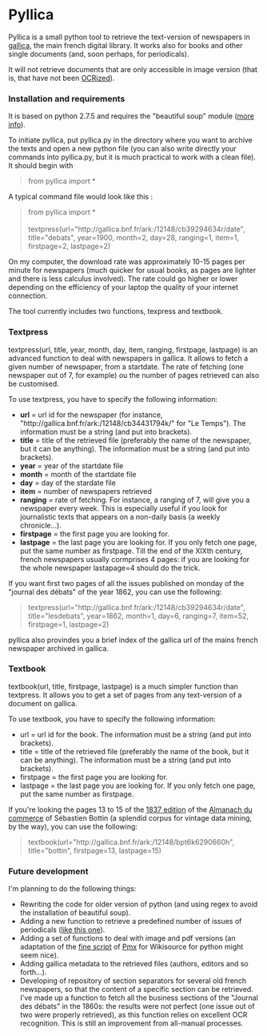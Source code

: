 Pyllica
=======

Pyllica is a small python tool to retrieve the text-version of newspapers in <a href="http://gallica.bnf.fr/">gallica</a>, the main french digital library. It works also for books and other single documents (and, soon perhaps, for periodicals). 

It will not retrieve documents that are only accessible in image version (that is, that have not been <a href="https://en.wikipedia.org/wiki/Optical_character_recognition">OCRized</a>).

<h3>Installation and requirements</h3>

It is based on python 2.7.5 and requires the "beautiful soup" module (<a href="http://www.crummy.com/software/BeautifulSoup/)">more info</a>).

To initiate pyllica, put pyllica.py in the directory where you want to archive the texts and open a new python file (you can also write directly your commands into pyllica.py, but it is much practical to work with a clean file). It should begin with

<blockquote>
from pyllica import *
</blockquote>

A typical command file would look like this :
<blockquote>
from pyllica import *<br /> <br />
textpress(url="http://gallica.bnf.fr/ark:/12148/cb39294634r/date", title="debats", year=1900, month=2, day=28, ranging=1, item=1, firstpage=2, lastpage=2)
</blockquote>

On my computer, the download rate was approximately 10-15 pages per minute for newspapers (much quicker for usual books, as pages are lighter and there is less calculus involved). The rate could go higher or lower depending on the efficiency of your laptop the quality of your internet connection.

The tool currently includes two functions, texpress and textbook.

<h3>Textpress</h3>

textpress(url, title, year, month, day, item, ranging, firstpage, lastpage) is an advanced function to deal with newspapers in gallica. It allows to fetch a given number of newspaper, from a startdate. The rate of fetching (one newspaper out of 7, for example) ou the number of pages retrieved can also be customised. 

To use textpress, you have to specify the following information:<ul>
<li><b>url</b> = url id for the newspaper (for instance, "http://gallica.bnf.fr/ark:/12148/cb34431794k/" for "Le Temps"). The information must be a string (and put into brackets).</li>
<li><b>title</b> = title of the retrieved file (preferably the name of the newspaper, but it can be anything). The information must be a string (and put into brackets).</li>
<li><b>year</b> = year of the startdate file</li>
<li><b>month</b> = month of the startdate file</li>
<li><b>day</b> = day of the stardate file</li>
<li><b>item</b> = number of newspapers retrieved</li> 
<li><b>ranging</b> = rate of fetching. For instance, a ranging of 7, will give you a newspaper every week. This is especially useful if you look for journalistic texts that appears on a non-daily basis (a weekly chronicle…).</li>
<li><b>firstpage</b> = the first page you are looking for.</li>
<li><b>lastpage</b> = the last page you are looking for. If you only fetch one page, put the same number as firstpage. Till the end of the XIXth century, french newspapers usually cormprises 4 pages: if you are looking for the whole newspaper lastapage=4 should do the trick.</li>
</ul>

If you want first two pages of all the issues published on monday of the "journal des débats" of the year 1862, you can use the following:

<blockquote>
textpress(url="http://gallica.bnf.fr/ark:/12148/cb39294634r/date", title="lesdebats", year=1862, month=1, day=6, ranging=7, item=52, firstpage=1, lastpage=2)
</blockquote>

pyllica also provindes you a brief index of the gallica url of the mains french newspaper archived in gallica.

<h3>Textbook</h3>

textbook(url, title, firstpage, lastpage) is a much simpler function than textpress. It allows you to get a set of pages from any text-version of a document on gallica.

To use textbook, you have to specify the following information:<ul>
<li>url = url id for the book. The information must be a string (and put into brackets).</li>
<li>title = title of the retrieved file (preferably the name of the book, but it can be anything). The information must be a string (and put into brackets).</li>
<li>firstpage = the first page you are looking for.</li>
<li>lastpage = the last page you are looking for. If you only fetch one page, put the same number as firstpage.</li>
</ul>

If you're looking the pages 13 to 15 of the <a href="http://gallica.bnf.fr/ark:/12148/bpt6k6290660h">1837 edition</a> of the <a href="http://gallica.bnf.fr/ark:/12148/cb32688404r/date">Almanach du commerce</a> of Sébastien Bottin (a splendid corpus for vintage data mining, by the way), you can use the following:

<blockquote>
textbook(url="http://gallica.bnf.fr/ark:/12148/bpt6k6290660h", title="bottin", firstpage=13, lastpage=15)
</blockquote>

<h3>Future development</h3>

I'm planning to do the following things:<ul>
<li>Rewriting the code for older version of python (and using regex to avoid the installation of beautiful soup).</li>
<li>Adding a new function to retrieve a predefined number of issues of periodicals (<a href="http://gallica.bnf.fr/ark:/12148/cb32688404r/date">like this one</a>).</li>
<li>Adding a set of functions to deal with image and pdf versions (an adaptation of the <a href="https://fr.wikisource.org/wiki/Wikisource:Gallica/gallica.ml">fine script</a> of <a href="https://fr.wikisource.org/wiki/Utilisateur:Pmx">Pmx</a> for Wikisource for python might seem nice).</li>
<li>Adding gallica metadata to the retrieved files (authors, editors and so forth…).</li>
<li>Developing of repository of section separators for several old french newspapers, so that the content of a specific section can be retrieved. I've made up a function to fetch all the business sections of the "Journal des débats" in the 1860s: the results were not perfect (one issue out of two were properly retrieved), as this function relies on excellent OCR recognition. This is still an improvement from all-manual processes.</li>
</ul>
